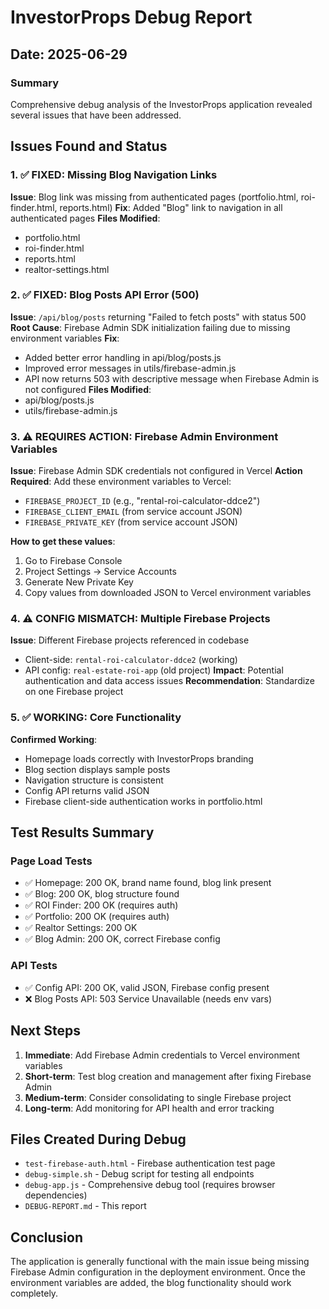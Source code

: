 # InvestorProps Debug Report

## Date: 2025-06-29

### Summary
Comprehensive debug analysis of the InvestorProps application revealed several issues that have been addressed.

## Issues Found and Status

### 1. ✅ FIXED: Missing Blog Navigation Links
**Issue**: Blog link was missing from authenticated pages (portfolio.html, roi-finder.html, reports.html)
**Fix**: Added "Blog" link to navigation in all authenticated pages
**Files Modified**: 
- portfolio.html
- roi-finder.html  
- reports.html
- realtor-settings.html

### 2. ✅ FIXED: Blog Posts API Error (500)
**Issue**: `/api/blog/posts` returning "Failed to fetch posts" with status 500
**Root Cause**: Firebase Admin SDK initialization failing due to missing environment variables
**Fix**: 
- Added better error handling in api/blog/posts.js
- Improved error messages in utils/firebase-admin.js
- API now returns 503 with descriptive message when Firebase Admin is not configured
**Files Modified**:
- api/blog/posts.js
- utils/firebase-admin.js

### 3. ⚠️ REQUIRES ACTION: Firebase Admin Environment Variables
**Issue**: Firebase Admin SDK credentials not configured in Vercel
**Action Required**: Add these environment variables to Vercel:
- `FIREBASE_PROJECT_ID` (e.g., "rental-roi-calculator-ddce2")
- `FIREBASE_CLIENT_EMAIL` (from service account JSON)
- `FIREBASE_PRIVATE_KEY` (from service account JSON)

**How to get these values**:
1. Go to Firebase Console
2. Project Settings → Service Accounts
3. Generate New Private Key
4. Copy values from downloaded JSON to Vercel environment variables

### 4. ⚠️ CONFIG MISMATCH: Multiple Firebase Projects
**Issue**: Different Firebase projects referenced in codebase
- Client-side: `rental-roi-calculator-ddce2` (working)
- API config: `real-estate-roi-app` (old project)
**Impact**: Potential authentication and data access issues
**Recommendation**: Standardize on one Firebase project

### 5. ✅ WORKING: Core Functionality
**Confirmed Working**:
- Homepage loads correctly with InvestorProps branding
- Blog section displays sample posts
- Navigation structure is consistent
- Config API returns valid JSON
- Firebase client-side authentication works in portfolio.html

## Test Results Summary

### Page Load Tests
- ✅ Homepage: 200 OK, brand name found, blog link present
- ✅ Blog: 200 OK, blog structure found
- ✅ ROI Finder: 200 OK (requires auth)
- ✅ Portfolio: 200 OK (requires auth)
- ✅ Realtor Settings: 200 OK
- ✅ Blog Admin: 200 OK, correct Firebase config

### API Tests
- ✅ Config API: 200 OK, valid JSON, Firebase config present
- ❌ Blog Posts API: 503 Service Unavailable (needs env vars)

## Next Steps

1. **Immediate**: Add Firebase Admin credentials to Vercel environment variables
2. **Short-term**: Test blog creation and management after fixing Firebase Admin
3. **Medium-term**: Consider consolidating to single Firebase project
4. **Long-term**: Add monitoring for API health and error tracking

## Files Created During Debug
- `test-firebase-auth.html` - Firebase authentication test page
- `debug-simple.sh` - Debug script for testing all endpoints
- `debug-app.js` - Comprehensive debug tool (requires browser dependencies)
- `DEBUG-REPORT.md` - This report

## Conclusion
The application is generally functional with the main issue being missing Firebase Admin configuration in the deployment environment. Once the environment variables are added, the blog functionality should work completely.